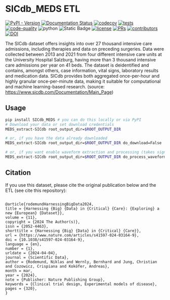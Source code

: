 # SICdb_MEDS ETL

[![PyPI - Version](https://img.shields.io/pypi/v/SICdb_MEDS)](https://pypi.org/project/SICdb_MEDS/)
[![Documentation Status](https://readthedocs.org/projects/SICdb_MEDS/badge/?version=latest)](https://SICdb_MEDS.readthedocs.io/en/latest/?badge=latest)
[![codecov](https://codecov.io/gh/rvandewater/SICdb_MEDS/graph/badge.svg?token=E7H6HKZV3O)](https://codecov.io/gh/rvandewater/SICdb_MEDS)
[![tests](https://github.com/rvandewater/SICdb_MEDS/actions/workflows/tests.yaml/badge.svg)](https://github.com/rvandewater/SICdb_MEDS/actions/workflows/tests.yml)
[![code-quality](https://github.com/rvandewater/SICdb_MEDS/actions/workflows/code-quality-main.yaml/badge.svg)](https://github.com/rvandewater/SICdb_MEDS/actions/workflows/code-quality-main.yaml)
![python](https://img.shields.io/badge/-Python_3.12-blue?logo=python&logoColor=white)
![Static Badge](https://img.shields.io/badge/MEDS-0.3.3-blue)
[![license](https://img.shields.io/badge/License-MIT-green.svg?labelColor=gray)](https://github.com/rvandewater/SICdb_MEDS#license)
[![PRs](https://img.shields.io/badge/PRs-welcome-brightgreen.svg)](https://github.com/rvandewater/SICdb_MEDS/pulls)
[![contributors](https://img.shields.io/github/contributors/rvandewater/SICdb_MEDS.svg)](https://github.com/rvandewater/SICdb_MEDS/graphs/contributors)
[![DOI](https://zenodo.org/badge/932832366.svg)](https://doi.org/10.5281/zenodo.14893938)


The SICdb dataset offers insights into over 27 thousand intensive care admissions, including therapies and data on
preceding surgeries. Data were collected between 2013 and 2021 from four different intensive care units at the
University Hospital Salzburg, having more than 3 thousand intensive care admissions per year on 41 beds. The dataset is
deidentified and contains, amongst others, case information, vital signs, laboratory results and medication data. SICdb
provides both aggregated once-per-hour and highly granular once-per-minute data, making it suitable for computational
and machine learning-based research. (source: https://www.sicdb.com/Documentation/Main_Page)

## Usage

```bash
pip install SICdb_MEDS # you can do this locally or via PyPI
# Download your data or set download credentials
MEDS_extract-SICdb root_output_dir=$ROOT_OUTPUT_DIR

# or, if you have the data already downloaded
MEDS_extract-SICdb root_output_dir=$ROOT_OUTPUT_DIR do_download=False

# or, if you want enable waveform extraction and processing (takes significantly longer and up to 100GB of RAM)
MEDS_extract-SICdb root_output_dir=$ROOT_OUTPUT_DIR do_process_waveform=True
```



## Citation

If you use this dataset, please cite the original publication below and the ETL (see cite this repository):

```

@article{rodemundHarnessingBigData2024,
title = {Harnessing {Big} {Data} in {Critical} {Care}: {Exploring} a new {European} {Dataset}},
volume = {11},
copyright = {2024 The Author(s)},
issn = {2052-4463},
shorttitle = {Harnessing {Big} {Data} in {Critical} {Care}},
url = {https://www.nature.com/articles/s41597-024-03164-9},
doi = {10.1038/s41597-024-03164-9},
language = {en},
number = {1},
urldate = {2024-04-04},
journal = {Scientific Data},
author = {Rodemund, Niklas and Wernly, Bernhard and Jung, Christian and Cozowicz, Crispiana and Koköfer, Andreas},
month = mar,
year = {2024},
note = {Publisher: Nature Publishing Group},
keywords = {Clinical trial design, Experimental models of disease},
pages = {320},
}

```
